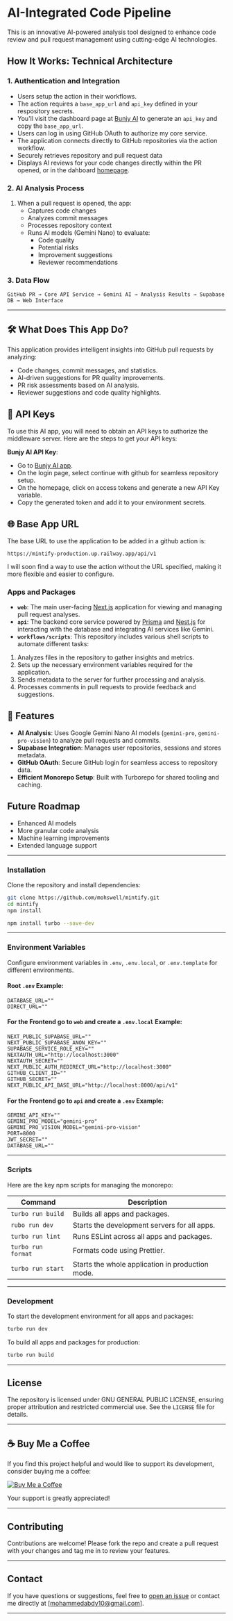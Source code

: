 # AI-Integrated Code Pipeline 

This is an innovative AI-powered analysis tool designed to enhance code review and pull request management using cutting-edge AI technologies.

## How It Works: Technical Architecture

### 1. Authentication and Integration
- Users setup the action in their workflows.
- The action requires a `base_app_url` and `api_key` defined in your respository secrets.
- You'll visit the dashboard page at [Bunjy AI](https://bunjy.vercel.app) to generate an `api_key` and copy the `base_app_url`.
- Users can log in using GitHub OAuth to authorize my core service.
- The application connects directly to GitHub repositories via the action workflow.
- Securely retrieves repository and pull request data
- Displays AI reviews for your code changes directly within the PR opened, or in the dahboard [homepage](https://bunjy.vercel.app/home).

### 2. AI Analysis Process
1. When a pull request is opened, the app:
   - Captures code changes
   - Analyzes commit messages
   - Processes repository context
   - Runs AI models (Gemini Nano) to evaluate:
     - Code quality
     - Potential risks
     - Improvement suggestions
     - Reviewer recommendations

### 3. Data Flow
```
GitHub PR → Core API Service → Gemini AI → Analysis Results → Supabase DB → Web Interface
```

---

## 🛠️ What Does This App Do?

This application provides intelligent insights into GitHub pull requests by analyzing:
- Code changes, commit messages, and statistics.
- AI-driven suggestions for PR quality improvements.
- PR risk assessments based on AI analysis.
- Reviewer suggestions and code quality highlights.

## 🔑 API Keys

To use this AI app, you will need to obtain an API keys to authorize the middleware server. Here are the steps to get your API keys:

**Bunjy AI API Key**: 
   - Go to [Bunjy AI app](https://bunjy.vercel.app).
   - On the login page, select continue with github for seamless repository setup.
   - On the homepage, click on access tokens and generate a new API Key variable.
   - Copy the generated token and add it to your environment secrets.

## 🌐 Base App URL

The base URL to use the application to be added in a github action is:

```
https://mintify-production.up.railway.app/api/v1
```

I will soon find a way to use the action without the URL specified, making it more flexible and easier to configure.

### Apps and Packages

- **`web`**: The main user-facing [Next.js](https://nextjs.org/) application for viewing and managing pull request analyses.
- **`api`**: The backend core service powered by [Prisma](https://www.prisma.io/) and [Nest.js](https://nestjs.com/) for interacting with the database and integrating AI services like Gemini.
- **`workflows/scripts`**: This repository includes various shell scripts to automate different tasks:

1. Analyzes files in the repository to gather insights and metrics.
2. Sets up the necessary environment variables required for the application.
3. Sends metadata to the server for further processing and analysis.
4. Processes comments in pull requests to provide feedback and suggestions.


## 🌟 Features

- **AI Analysis**: Uses Google Gemini Nano AI models (`gemini-pro`, `gemini-pro-vision`) to analyze pull requests and commits.
- **Supabase Integration**: Manages user repositories, sessions and stores metadata.
- **GitHub OAuth**: Secure GitHub login for seamless access to repository data.
- **Efficient Monorepo Setup**: Built with Turborepo for shared tooling and caching.

## Future Roadmap

- Enhanced AI models
- More granular code analysis
- Machine learning improvements
- Extended language support

---

### Installation

Clone the repository and install dependencies:

```bash
git clone https://github.com/mohswell/mintify.git
cd mintify
npm install
```

```bash
npm install turbo --save-dev
```

---

### Environment Variables

Configure environment variables in `.env`, `.env.local`, or `.env.template` for different environments.

#### Root `.env` Example:
```env
DATABASE_URL=""
DIRECT_URL=""
```

#### For the Frontend go to `web` and create a `.env.local` Example:
```env
NEXT_PUBLIC_SUPABASE_URL=""
NEXT_PUBLIC_SUPABASE_ANON_KEY=""
SUPABASE_SERVICE_ROLE_KEY=""
NEXTAUTH_URL="http://localhost:3000"
NEXTAUTH_SECRET=""
NEXT_PUBLIC_AUTH_REDIRECT_URL="http://localhost:3000"
GITHUB_CLIENT_ID=""
GITHUB_SECRET=""
NEXT_PUBLIC_API_BASE_URL="http://localhost:8000/api/v1"
```

#### For the Frontend go to `api` and create a `.env` Example:
```env
GEMINI_API_KEY=""
GEMINI_PRO_MODEL="gemini-pro"
GEMINI_PRO_VISION_MODEL="gemini-pro-vision"
PORT=8000
JWT_SECRET=""
DATABASE_URL=""
```

---

### Scripts

Here are the key npm scripts for managing the monorepo:

| Command           | Description                                              |
|-----------------  |----------------------------------------------------------|
| `turbo run build` | Builds all apps and packages.                            |
| `rubo run dev`    | Starts the development servers for all apps.             |
| `turbo run lint`  | Runs ESLint across all apps and packages.                |
| `turbo run format`| Formats code using Prettier.                             |
| `turbo run start` | Starts the whole application in production mode.         |

---

### Development

To start the development environment for all apps and packages:

```bash
turbo run dev
```

To build all apps and packages for production:

```bash
turbo run build
```

---

## License

The repository is licensed under GNU GENERAL PUBLIC LICENSE, ensuring proper attribution and restricted commercial use. See the `LICENSE` file for details.

---

## ☕ Buy Me a Coffee

If you find this project helpful and would like to support its development, consider buying me a coffee:

[![Buy Me a Coffee](https://www.buymeacoffee.com/assets/img/custom_images/orange_img.png)](https://buymeacoffee.com/mohswell)

Your support is greatly appreciated!

---


## Contributing

Contributions are welcome! Please fork the repo and create a pull request with your changes and tag me in to review your features.

---

## Contact

If you have questions or suggestions, feel free to [open an issue](https://github.com/mohswell/mintify/issues) or contact me directly at [mohammedabdy10@gmail.com].

---
